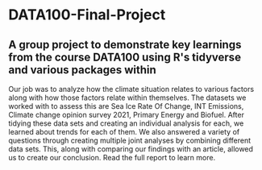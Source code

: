 # DATA100-Final-Project
## A group project to demonstrate key learnings from the course DATA100 using R's tidyverse and various packages within
Our job was to analyze how the climate situation relates to various factors along with how those factors relate within themselves. The datasets we worked with to assess this are Sea Ice Rate Of Change, INT Emissions, Climate change opinion survey 2021, Primary Energy and Biofuel. After tidying these data sets and creating an individual analysis for each, we learned about trends for each of them. We also answered a variety of questions through creating multiple joint analyses by combining different data sets. This, along with comparing our findings with an article, allowed us to create our conclusion. Read the full report to learn more.
